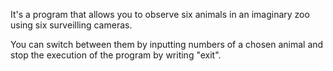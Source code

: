 
It's a program that allows you to observe six animals in an imaginary zoo using six surveilling cameras.

You can switch between them by inputting numbers of a chosen animal and stop the execution of the program by writing "exit".

